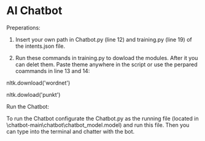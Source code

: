 # AI Chatbot
Preperations:

1) Insert your own path in Chatbot.py (line 12) and training.py (line 19) of the intents.json file.

2) Run these commands in training.py to dowload the modules. After it you can delet them. Paste theme 
anywhere in the script or use the perpared coammands in line 13 and 14:

nltk.download('wordnet')

nltk.dowload('punkt')

Run the Chatbot:

To run the Chatbot configurate the Chatbot.py as the running file (located in \chatbot-main\chatbot\chatbot_model.model) and run this file. 
Then you can type into the terminal and chatter with the bot.
